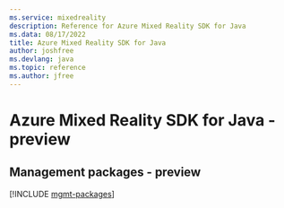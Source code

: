 ```yaml
---
ms.service: mixedreality
description: Reference for Azure Mixed Reality SDK for Java
ms.data: 08/17/2022
title: Azure Mixed Reality SDK for Java
author: joshfree
ms.devlang: java
ms.topic: reference
ms.author: jfree
---
```

# Azure Mixed Reality SDK for Java - preview

## Management packages - preview
[!INCLUDE [mgmt-packages](mixed-reality-mgmt-index.md)]